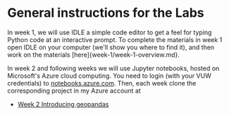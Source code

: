 # General instructions for the Labs
In week 1, we will use IDLE a simple code editor to get a feel for typing Python code at an interactive prompt. To complete the materials in week 1 open IDLE on your computer (we'll show you where to find it), and then work on the materials [here]{week-1/week-1-overview.md}.

In week 2 and following weeks we will use Jupyter notebooks, hosted on Microsoft's Azure cloud computing. You need to login (with your VUW credentials) to [notebooks.azure.com](https://notebooks.azure.com). Then, each week clone the corresponding project in my Azure account at

+ [Week 2 Introducing geopandas](https://notebooks.azure.com/david-osullivan/projects/gisc-425-week-02)
